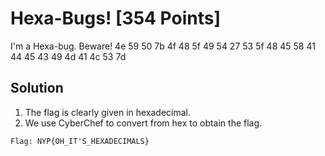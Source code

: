# Hexa-Bugs! [354 Points]

I'm a Hexa-bug. Beware! 4e 59 50 7b 4f 48 5f 49 54 27 53 5f 48 45 58 41 44 45 43 49 4d 41 4c 53 7d

## Solution
1. The flag is clearly given in hexadecimal.
2. We use CyberChef to convert from hex to obtain the flag.
```
Flag: NYP{OH_IT'S_HEXADECIMALS}
```
